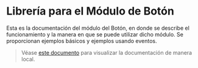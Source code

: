 # Librería para el Módulo de Botón

Esta es la documentación del módulo del Botón, en donde se describe el funcionamiento y la manera en que se puede utilizar dicho módulo. Se proporcionan ejemplos básicos y ejemplos usando eventos.

> Véase [este documento](preview.md) para visualizar la documentación de manera local.
